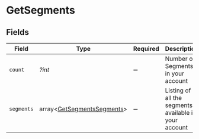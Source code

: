 # GetSegments


## Fields

| Field                                                                    | Type                                                                     | Required                                                                 | Description                                                              | Example                                                                  |
| ------------------------------------------------------------------------ | ------------------------------------------------------------------------ | ------------------------------------------------------------------------ | ------------------------------------------------------------------------ | ------------------------------------------------------------------------ |
| `count`                                                                  | *?int*                                                                   | :heavy_minus_sign:                                                       | Number of Segments in your account                                       | 10                                                                       |
| `segments`                                                               | array<[GetSegmentsSegments](../../models/shared/GetSegmentsSegments.md)> | :heavy_minus_sign:                                                       | Listing of all the segments available in your account                    |                                                                          |